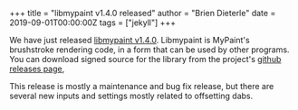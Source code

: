 +++
title = "libmypaint v1.4.0 released"
author = "Brien Dieterle"
date = 2019-09-01T00:00:00Z
tags = ["jekyll"]
+++

We have just released
[libmypaint v1.4.0](https://github.com/mypaint/libmypaint/releases/tag/v1.4.0).
Libmypaint is MyPaint's brushstroke rendering code, in a form that can be used by
other programs. You can download signed source for the library from the project's
[github releases page](https://github.com/mypaint/libmypaint/releases),

This release is mostly a maintenance and bug fix release, but there are several
new inputs and settings mostly related to offsetting dabs.

